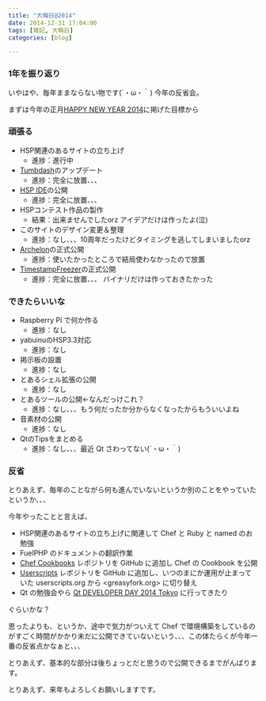 ```yaml
---
title: "大晦日@2014"
date: 2014-12-31 17:04:00
tags: [雑記, 大晦日]
categories: [blog]

---
```


### 1年を振り返り

いやはや、毎年ままならない物です(´・ω・｀) 今年の反省会。

まずは今年の正月[HAPPY NEW YEAR 2014][1]に掲げた目標から

 [1]: /blog/2014/01/01/happy-new-year-2014

### 頑張る

  * HSP関連のあるサイトの立ち上げ 
      * 進捗：進行中
  * [Tumbdash][2]のアップデート 
      * 進捗：完全に放置、、、
  * [HSP IDE][3]の公開 
      * 進捗：完全に放置、、、
  * HSPコンテスト作品の製作 
      * 結果：出来ませんでしたorz アイデアだけは作ったよ(泣)
  * このサイトのデザイン変更＆整理 
      * 進捗：なし、、、10周年だったけどタイミングを逃してしまいましたorz
  * [Archelon][4]の正式公開 
      * 進捗：使いたかったところで結局使わなかったので放置
  * [TimestampFreezer][5]の正式公開 
      * 進捗：完全に放置、、、 バイナリだけは作っておきたかった

 [2]: https://play.google.com/store/apps/details?id=net.sharkpp.Tumbdash
 [3]: https://github.com/sharkpp/hspide
 [4]: https://github.com/sharkpp/Archelon
 [5]: https://github.com/sharkpp/TimestampFreezer

### できたらいいな

  * Raspberry Pi で何か作る 
      * 進捗：なし
  * yabuinuのHSP3.3対応 
      * 進捗：なし
  * 掲示板の設置 
      * 進捗：なし
  * とあるシェル拡張の公開 
      * 進捗：なし
  * とあるツールの公開←なんだっけこれ？ 
      * 進捗：なし、、、もう何だったか分からなくなったからもういいよね
  * 音素材の公開 
      * 進捗：なし
  * QtのTipsをまとめる 
      * 進捗：なし、、、最近 Qt さわってない(´・ω・｀)

### 反省

とりあえず、毎年のことながら何も進んでいないというか別のことをやっていたというか、、、

今年やったことと言えば、

  * HSP関連のあるサイトの立ち上げに関連して Chef と Ruby と named のお勉強
  * FuelPHP のドキュメントの翻訳作業
  * [Chef Cookbooks][6] レポジトリを GitHub に追加し Chef の Cookbook を公開
  * [Userscripts][7] レポジトリを GitHub に追加し、いつのまにか運用が止まっていた userscripts.org から <greasyfork.org> に切り替え
  * Qt の勉強会やら [Qt DEVELOPER DAY 2014 Tokyo][8] に行ってきたり

 [6]: https://github.com/sharkpp-cookbooks
 [7]: https://github.com/sharkpp-userscripts
 [8]: /blog/2014/05/20/qt-developer-day-2014-tokyo

ぐらいかな？

思ったよりも、というか、途中で気力がついえて Chef で環境構築をしているのがすごく時間がかかり未だに公開できていないという、、、この体たらくが今年一番の反省点かなぁと、、、

とりあえず、基本的な部分は後ちょっとだと思うので公開できるまでがんばります。

とりあえず、来年もよろしくお願いしますです。